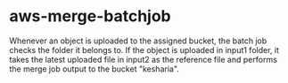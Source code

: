 # aws-merge-batchjob
Whenever an object is uploaded to the assigned bucket, the batch job checks the folder it belongs to. If the object is uploaded in input1 folder, it takes the latest uploaded file in input2 as the reference file and performs the merge job output to the bucket "kesharia".
